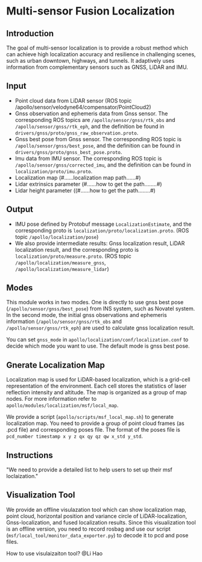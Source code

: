 # Multi-sensor Fusion Localization

## Introduction
  The goal of multi-sensor localization is to provide a robust method which can achieve high localization accuracy and resilience in challenging scenes, such as urban downtown, highways, and tunnels. It adaptively uses information from complementary sensors such as GNSS, LiDAR and IMU.

## Input
  * Point cloud data from LiDAR sensor (ROS topic /apollo/sensor/velodyne64/compensator/PointCloud2)
  * Gnss observation and ephemeris data from Gnss sensor. The corresponding ROS topics are `/apollo/sensor/gnss/rtk_obs` and `/apollo/sensor/gnss/rtk_eph`, and the definition be found in `drivers/gnss/proto/gnss_raw_observation.proto`.
  * Gnss best pose from Gnss sensor. The corresponding ROS topic is `/apollo/sensor/gnss/best_pose`, and the definition can be found in `drivers/gnss/proto/gnss_best_pose.proto`.
  * Imu data from IMU sensor. The corresponding ROS topic is `/apollo/sensor/gnss/corrected_imu`, and the definition can be found in `localization/proto/imu.proto`.
  * Localization map (#......localization map path......#)
  * Lidar extrinsics parameter (#......how to get the path........#)
  * Lidar height parameter ((#......how to get the path........#)

## Output
  * IMU pose defined by Protobuf message `LocalizationEstimate`, and the corresponding proto is `localization/proto/localization.proto`. (ROS topic `/apollo/localization/pose`)
  * We also provide intermediate results: Gnss localization result, LiDAR localization result, and the corresponding proto is `localization/proto/measure.proto`. (ROS topic `/apollo/localization/measure_gnss`, `/apollo/localization/measure_lidar`)

## Modes
  This module works in two modes. One is directly to use gnss best pose (`/apollo/sensor/gnss/best_pose`) from INS system, such as Novatel system. In the second mode, the initial gnss observations and ephemeris information (`/apollo/sensor/gnss/rtk_obs` and `/apollo/sensor/gnss/rtk_eph`) are used to calculate gnss localization result.

  You can set `gnss_mode` in `apollo/localization/conf/localization.conf` to decide which mode you want to use. The default mode is gnss best pose.

## Gnerate Localization Map
  Localization map is used for LiDAR-based localization, which is a grid-cell representation of the environment. Each cell stores the statistics of laser reflection intensity and altitude. The map is organized as a group of map nodes. For more information refer to `apollo/modules/localization/msf/local_map`.

  We provide a script (`apollo/scripts/msf_local_map.sh`) to generate localization map. You need to provide a group of point cloud frames (as .pcd file) and corresponding poses file. The format of the poses file is `pcd_number timestamp x y z qx qy qz qw x_std y_std`. 

## Instructions
  "We need to provide a detailed list to help users to set up their msf loclaization."

## Visualization Tool
  We provide an offline visulazation tool which can show localization map, point cloud, horizontal position and variance circle of LiDAR-localization, Gnss-localization, and fused localization results. Since this visualization tool is an offline version, you need to record rosbag and use our script (`msf/local_tool/monitor_data_exporter.py`) to decode it to pcd and pose files.

  How to use visulaizaiton tool? @Li Hao